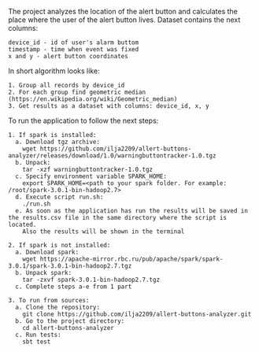 The project analyzes the location of the alert button and calculates the place where the user of the alert button lives. Dataset contains the next columns:
```
device_id - id of user's alarm buttom
timestamp - time when event was fixed
x and y - alert button coordinates
```

In short algorithm looks like:
```
1. Group all records by device_id
2. For each group find geometric median (https://en.wikipedia.org/wiki/Geometric_median)
3. Get results as a dataset with columns: device_id, x, y
```

To run the application to follow the next steps:
```
1. If spark is installed:
  a. Download tgz archive: 
    wget https://github.com/ilja2209/allert-buttons-analyzer/releases/download/1.0/warningbuttontracker-1.0.tgz
  b. Unpack: 
    tar -xzf warningbuttontracker-1.0.tgz
  c. Specify environment variable SPARK_HOME:
    export SPARK_HOME=<path to your spark folder. For example: /root/spark-3.0.1-bin-hadoop2.7>
  d. Execute script run.sh:
    ./run.sh
  e. As soon as the application has run the results will be saved in the results.csv file in the same directory where the script is located. 
    Also the results will be shown in the terminal
    
2. If spark is not installed:
  a. Download spark:
    wget https://apache-mirror.rbc.ru/pub/apache/spark/spark-3.0.1/spark-3.0.1-bin-hadoop2.7.tgz
  b. Unpack spark:
    tar -zxvf spark-3.0.1-bin-hadoop2.7.tgz
  c. Complete steps a-e from 1 part
  
3. To run from sources:
  a. Clone the repository:
    git clone https://github.com/ilja2209/allert-buttons-analyzer.git
  b. Go to the project directory:
    cd allert-buttons-analyzer
  c. Run tests:
    sbt test
```
    

